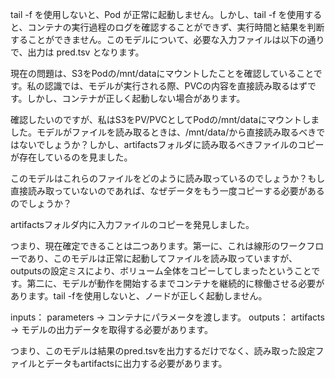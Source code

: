 tail -f を使用しないと、Pod が正常に起動しません。しかし、tail -f を使用すると、コンテナの実行過程のログを確認することができず、実行時間と結果を判断することができません。このモデルについて、必要な入力ファイルは以下の通りで、出力は pred.tsv となります。

現在の問題は、S3をPodの/mnt/dataにマウントしたことを確認していることです。私の認識では、モデルが実行される際、PVCの内容を直接読み取るはずです。しかし、コンテナが正しく起動しない場合があります。

確認したいのですが、私はS3をPV/PVCとしてPodの/mnt/dataにマウントしました。モデルがファイルを読み取るときは、/mnt/data/から直接読み取るべきではないでしょうか？しかし、artifactsフォルダに読み取るべきファイルのコピーが存在しているのを見ました。

このモデルはこれらのファイルをどのように読み取っているのでしょうか？もし直接読み取っていないのであれば、なぜデータをもう一度コピーする必要があるのでしょうか？

artifactsフォルダ内に入力ファイルのコピーを発見しました。

つまり、現在確定できることは二つあります。第一に、これは線形のワークフローであり、このモデルは正常に起動してファイルを読み取っていますが、outputsの設定ミスにより、ボリューム全体をコピーしてしまったということです。第二に、モデルが動作を開始するまでコンテナを継続的に稼働させる必要があります。tail -fを使用しないと、ノードが正しく起動しません。

inputs：
parameters -> コンテナにパラメータを渡します。
outputs：
artifacts -> モデルの出力データを取得する必要があります。

つまり、このモデルは結果のpred.tsvを出力するだけでなく、読み取った設定ファイルとデータもartifactsに出力する必要があります。